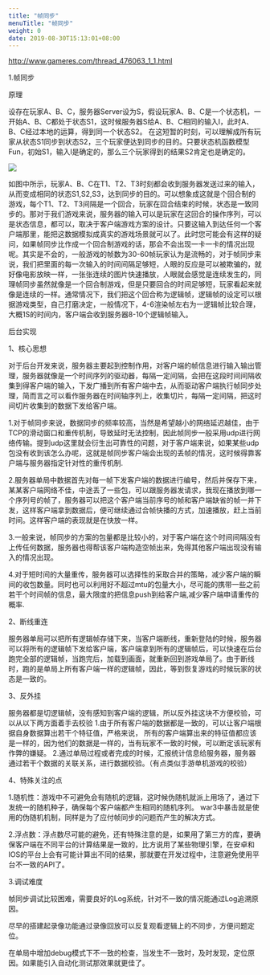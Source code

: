 ```yaml
---
title: "帧同步"
menuTitle: "帧同步"
weight: 0
date: 2019-08-30T15:13:01+08:00
---
```

http://www.gameres.com/thread_476063_1_1.html


1.帧同步

原理

设存在玩家A、B、C，服务器Server设为S，假设玩家A、B、C是一个状态机，一开始A、B、C都处于状态S1，这时候服务器S给A、B、C相同的输入I，此时A、B、C经过本地的运算，得到同一个状态S2。 在这短暂的时刻，可以理解成所有玩家从状态S1同步到状态S2，三个玩家便达到同步的目的。只要状态机函数模型Fun，初始S1，输入I是确定的，那么三个玩家得到的结果S2肯定也是确定的。

![](images/screenshot_1527432765675.png)


如图中所示，玩家A、B、C在T1、T2、T3时刻都会收到服务器发送过来的输入，从而变成相同的状态S1,S2,S3，达到同步的目的。可以想象成这就是个回合制的游戏，每个T1、T2、T3间隔是一个回合，玩家在回合结束的时候，状态是一致同步的。那对于我们游戏来说，服务器的输入可以是玩家在这回合的操作序列，可以是状态信息，都可以，取决于客户端游戏方案的设计。只要这输入到达任何一个客户端那里，能把这数据模拟成真实的游戏场景就可以了。此时您可能会有这样的疑问，如果帧同步比作成一个回合制游戏的话，那会不会出现一卡一卡的情况出现呢。其实是不会的，一般游戏的帧数为30-60帧玩家认为是流畅的，对于帧同步来说，我们把里面的每一次输入的时间间隔足够短，人眼的反应是可以被欺骗的，就好像电影放映一样，一张张连续的图片快速播放，人眼就会感觉是连续发生的，同理帧同步虽然就像是一个回合制游戏，但是只要回合的时间足够短，玩家看起来就像是连续的一样。通常情况下，我们把这个回合称为逻辑帧，逻辑帧的设定可以根据游戏类型，自己打磨决定，一般情况下，4-6渲染帧左右为一逻辑帧比较合理，大概1S的时间内，客户端会收到服务器8-10个逻辑帧输入。


后台实现

1、核心思想

对于后台开发来说，服务器主要起到控制作用，对客户端的帧信息进行输入输出管理，服务器就像是一个时间序列的驱动器，每隔一定间隔，会把在这段时间间隔收集到得客户端的输入，下发广播到所有客户端中去，从而驱动客户端执行帧同步处理，简而言之可以看作服务器在时间轴序列上，收集切片，每隔一定间隔，把这时间切片收集到的数据下发给客户端。

1.对于帧同步来说，数据同步的频率较高，当然是希望越小的网络延迟越佳，由于TCP的滑动窗口和重传机制，导致延时无法控制，因此帧同步一般采用udp进行网络传输。提到udp这里就会衍生出可靠性的问题，对于客户端来说，如果某些udp包没有收到该怎么办呢，这就是帧同步客户端会出现的丢帧的情况，这时候得靠客户端与服务器指定针对性的重传机制.

2.服务器单局中数据首先对每一帧下发客户端的数据进行编号，然后并保存下来，某某客户端网络不佳，中途丢了一些包，可以跟服务器发请求，我现在播放到哪一个序列号的帧了，服务器可以把这个客户端当前序号的帧和客户端缺省的帧一并下发，这样客户端拿到数据后，便可继续通过合帧快播的方式，加速播放，赶上当前时间。这样客户端的表现就是在快放一样。

3.一般来说，帧同步的方案的包量都是比较小的，对于客户端在这个时间间隔没有上传任何数据，服务器也得帮该客户端构造空帧出来，免得其他客户端出现没有输入的情况出现。

4.对于短时间的大量重传，服务器可以选择性的采取合并的策略，减少客户端的瞬间的收包数量。同时也可以利用好不超过mtu的包量大小，尽可能的携带一些之前若干个时间帧的信息，最大限度的把信息push到给客户端,减少客户端申请重传的概率.

2、断线重连

服务器单局可以把所有逻辑帧存储下来，当客户端断线，重新登陆的时候，服务器可以将所有的逻辑帧下发给客户端，客户端拿到所有的逻辑帧后，可以快速在后台跑完全部的逻辑帧，当跑完后，加载到画面，就重新回到游戏单局了。由于断线时，跑的是单局上所有客户端一样的逻辑帧，因此，等到恢复游戏的时候玩家的状态是一致的。

3、反外挂

服务器都是切逻辑帧，没有感知到客户端的逻辑，所以反外挂这块不方便校验，可以从以下两方面着手去校验 1.由于所有客户端的数据都是一致的，可以让客户端根据自身数据算出若干个特征值，严格来说， 所有的客户端算出来的特征值都应该是一样的，因为他们的数据是一样的，当有玩家不一致的时候，可以断定该玩家有作弊的嫌疑。 2.通过单局过程或者完成的时候，汇报统计信息给服务器，服务器通过若干个数据的关联关系，进行数据校验。（有点类似手游单机游戏的校验）

4、特殊关注的点

1.随机性：游戏中不可避免会有随机的逻辑，这时候伪随机就派上用场了，通过下发统一的随机种子，确保每个客户端都产生相同的随机序列。 war3中暴击就是使用的伪随机机制，同样是为了应付帧同步的问题而产生的解决方式。

2.浮点数：浮点数尽可能的避免，还有特殊注意的是，如果用了第三方的库，要确保客户端在不同平台的计算结果是一致的，比方说用了某些物理引擎，在安卓和IOS的平台上会有可能计算出不同的结果，那就要在开发过程中，注意避免使用平台不一致的API了。

3.调试难度

帧同步调试比较困难，需要良好的Log系统，针对不一致的情况能通过Log追溯原因。

尽早的搭建起录像功能通过录像回放可以反复观看逻辑上的不同步，方便问题定位。

在单局中增加debug模式下不一致的检查，当发生不一致时，及时发现，定位原因。如果能引入自动化测试那效果就更佳了。

